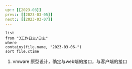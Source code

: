 ```yaml
---
up:: [[2023-03]]
prev:: [[2023-03-05]]
next:: [[2023-03-07]]
---
```


```dataview
list
from "3工作日志/日志"
where
contains(file.name, "2023-03-06-")
sort file.ctime
```

1. vmware 原型设计，确定与web端的接口，与客户端的接口